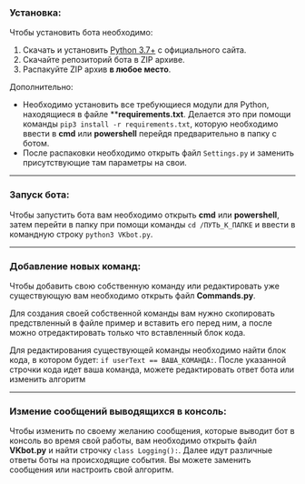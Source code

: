 ### Установка:
Чтобы установить бота необходимо:
1. Скачать и установить [Python 3.7+](https://www.python.org/downloads/) c официального сайта.
2. Скачайте репозиторий бота в ZIP архиве.
3. Распакуйте ZIP архив **в любое место**.

Дополнительно:
* Необходимо установить все требующиеся модули для Python, находящиеся в файле ****requirements.txt**. Делается это при помощи команды `pip3 install -r requirements.txt`, которую необходимо ввести в **cmd** или **powershell** перейдя предварительно в папку с ботом.
* После распаковки необходимо открыть файл `Settings.py` и заменить присутствующие там параметры на свои.
____
### Запуск бота:
Чтобы запустить бота вам необходимо открыть **cmd** или **powershell**, затем перейти в папку при помощи команды `cd /ПУТЬ_К_ПАПКЕ` и ввести в командную строку `python3 VKbot.py`.
____
### Добавление новых команд:
Чтобы добавить свою собственную команду или редактировать уже существующую вам необходимо открыть файл **Commands.py**.

Для создания своей собственной команды вам нужно скопировать предствленный в файле пример и вставить его перед ним, а после можно отредактировать только что вставленный блок кода.

Для редактирования существующей команды необходимо найти блок кода, в котором будет: `if userText == ВАША_КОМАНДА:`. После указанной строчки кода идет ваша команда, можете редактировать ответ бота или изменить алгоритм
____
### Измение сообщений выводящихся в консоль:
Чтобы изменить по своему желанию сообщения, которые выводит бот в консоль во время свой работы, вам необходимо открыть файл **VKbot.py** и найти строчку `class Logging():`. Далее идут различные ответы боты на происходящие события. Вы можете заменить сообщения или настроить свой алгоритм.
